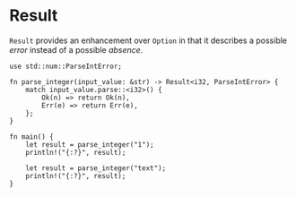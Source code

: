 # Result

`Result` provides an enhancement over `Option` in that it describes a possible _error_ instead of a possible _absence_.

```rust,editable
use std::num::ParseIntError;

fn parse_integer(input_value: &str) -> Result<i32, ParseIntError> {
	match input_value.parse::<i32>() {
		Ok(n) => return Ok(n),
		Err(e) => return Err(e),
	};
}

fn main() {
	let result = parse_integer("1");
	println!("{:?}", result);

	let result = parse_integer("text");
	println!("{:?}", result);
}
```